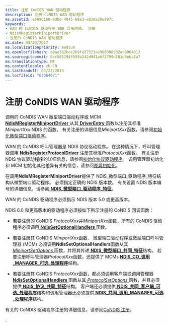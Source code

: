 ```yaml
---
title: 注册 CoNDIS WAN 驱动程序
description: 注册 CoNDIS WAN 驱动程序
ms.assetid: e699d1b0-9dbd-4845-b8e3-e83da20e997c
keywords:
- WAN 的 CoNDIS 驱动程序 WDK 连接网络、 注册
- NdisMRegisterMiniportDriver
- 注册的 CoNDIS WAN 驱动程序
ms.date: 04/20/2017
ms.localizationpriority: medium
ms.openlocfilehash: a0ae782bce2b9fa27523ae908308932ab8004012
ms.sourcegitcommit: 0cc5051945559a242d941a6f2799d161d8eba2a7
ms.translationtype: MT
ms.contentlocale: zh-CN
ms.lasthandoff: 04/23/2019
ms.locfileid: "63364071"
---
```

# <a name="registering-condis-wan-drivers"></a>注册 CoNDIS WAN 驱动程序





调用的 CoNDIS WAN 微型端口驱动程序或 MCM [ **NdisMRegisterMiniportDriver** ](https://msdn.microsoft.com/library/windows/hardware/ff563654)从其[ **DriverEntry** ](https://msdn.microsoft.com/library/windows/hardware/ff544113)函数以注册其标准*MiniportXxx* NDIS 的函数。 有关注册的详细信息*MiniportXxx*函数，请参阅[初始化微型端口驱动程序](initializing-a-miniport-driver.md)。

WAN 的 CoNDIS 呼叫管理器是 NDIS 协议驱动程序。 在这种情况下，呼叫管理器调用[ **NdisRegisterProtocolDriver** ](https://msdn.microsoft.com/library/windows/hardware/ff564520)注册其标准*ProtocolXxx*函数。 有关注册 NDIS 协议驱动程序的详细信息，请参阅[初始化协议驱动程序](initializing-a-protocol-driver.md)。 调用管理器初始化和 MCM 初始化其他差异有关的信息，请参阅[差异初始化](differences-in-initialization.md)。

在调用**NdisMRegisterMiniportDriver**提供了 NDIS\_微型端口\_驱动程序\_特征结构从微型端口驱动程序。 必须指定正确的 NDIS 版本数。 有关设置 NDIS 版本编号的详细信息，请参阅[ **NDIS\_微型端口\_驱动程序\_特征**](https://msdn.microsoft.com/library/windows/hardware/ff565958)。

WAN 的 CoNDIS 驱动程序必须指示 NDIS 版本 5.0 或更高版本。

NDIS 6.0 和更高版本的驱动程序必须按如下所示注册的 CoNDIS 回调函数：

-   若要注册的 CoNDIS *ProtocolXxx*并*MiniportXxx*函数，所有的 CoNDIS 驱动程序必须调用[ **NdisSetOptionalHandlers** ](https://msdn.microsoft.com/library/windows/hardware/ff564550)函数。

-   若要注册其 CoNDIS *MiniportXxx*函数、 微型端口驱动程序或微型端口呼叫管理器 (MCM) 必须调用**NdisSetOptionalHandlers**函数从其[ *MiniportSetOptions* ](https://msdn.microsoft.com/library/windows/hardware/ff559443)函数，并将其传递[ **NDIS\_微型端口\_共同\_特征**](https://msdn.microsoft.com/library/windows/hardware/ff565948)结构。 若要注册呼叫管理器*ProtocolXxx*函数，还提供了 MCMs [ **NDIS\_CO\_调用\_MANAGER\_可选\_处理程序**](https://msdn.microsoft.com/library/windows/hardware/ff564883)结构。

-   若要注册其 CoNDIS *ProtocolXxx*函数，都必须调用客户端或调用管理器[ **NdisSetOptionalHandlers** ](https://msdn.microsoft.com/library/windows/hardware/ff564550)函数从其[ *ProtocolSetOptions* ](https://msdn.microsoft.com/library/windows/hardware/ff570269)函数，并且必须提供[ **NDIS\_协议\_共同\_特征**](https://msdn.microsoft.com/library/windows/hardware/ff566817)结构。 客户端还必须提供[ **NDIS\_共同\_客户端\_可选\_处理程序**](https://msdn.microsoft.com/library/windows/hardware/ff564884)结构和调用管理器还必须提供[ **NDIS\_共同\_调用\_MANAGER\_可选\_处理程序**](https://msdn.microsoft.com/library/windows/hardware/ff564883)结构。

有关的 CoNDIS 驱动程序注册的详细信息，请参阅[CoNDIS 注册](condis-registration.md)。

.

 

 





